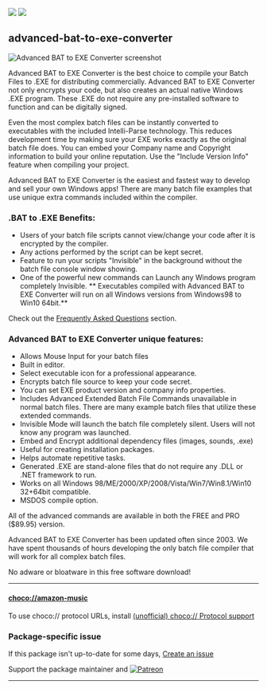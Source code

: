[![](https://img.shields.io/chocolatey/v/advanced-bat-to-exe-converter?color=green&label=advanced-bat-to-exe-converter)](https://chocolatey.org/packages/advanced-bat-to-exe-converter) [![](https://img.shields.io/chocolatey/dt/advanced-bat-to-exe-converter)](https://chocolatey.org/packages/advanced-bat-to-exe-converter)

## advanced-bat-to-exe-converter

![Advanced BAT to EXE Converter screenshot](https://cdn.staticaly.com/gh/bcurran3/ChocolateyPackages/master/advanced-bat-to-exe-converter/advanced-bat-to-exe-converter_screenshot.png)

Advanced BAT to EXE Converter is the best choice to compile your Batch Files to .EXE for distributing commercially.  Advanced BAT to EXE Converter not only encrypts your code, but also creates an actual native Windows .EXE program.  These .EXE do not require any pre-installed software to function and can be digitally signed. 

Even the most complex batch files can be instantly converted to executables with the included Intelli-Parse technology.  This reduces development time by making sure your EXE works exactly as the original batch file does.  You can embed your Company name and Copyright information to build your online reputation.  Use the "Include Version Info" feature when compiling your project. 

Advanced BAT to EXE Converter is the easiest and fastest way to develop and sell your own Windows apps!  There are many batch file examples that use unique extra commands included within the compiler. 

### .BAT to .EXE Benefits:   
    
* Users of your batch file scripts cannot view/change your code after it is encrypted by the compiler.
* Any actions performed by the script can be kept secret.
* Feature to run your scripts "Invisible" in the background without the batch file console window showing.
* One of the powerful new commands can Launch any Windows program completely Invisible.
** Executables compiled with Advanced BAT to EXE Converter will run on all Windows versions from Windows98 to Win10 64bit.**

Check out the [Frequently Asked Questions](http://www.battoexeconverter.com/#FAQ) section.

### Advanced BAT to EXE Converter unique features:
* Allows Mouse Input for your batch files
* Built in editor.
* Select executable icon for a professional appearance.
* Encrypts batch file source to keep your code secret.
* You can set EXE product version and company info properties.
* Includes Advanced Extended Batch File Commands unavailable in normal batch files. There are many example batch files that utilize these extended commands.
* Invisible Mode will launch the batch file completely silent. Users will not know any program was launched.
* Embed and Encrypt additional dependency files (images, sounds, .exe)
* Useful for creating installation packages.
* Helps automate repetitive tasks.
* Generated .EXE are stand-alone files that do not require any .DLL or .NET framework to run.
* Works on all Windows 98/ME/2000/XP/2008/Vista/Win7/Win8.1/Win10 32+64bit compatible.
* MSDOS compile option.

All of the advanced commands are available in both the FREE and PRO ($89.95) version. 	

Advanced BAT to EXE Converter has been updated often since 2003. We have spent thousands of hours developing the only batch file compiler that will work for all complex batch files. 

No adware or bloatware in this free software download!

---

#### [choco://amazon-music](choco://amazon-music)
To use choco:// protocol URLs, install [(unofficial) choco:// Protocol support ](https://chocolatey.org/packages/choco-protocol-support)

### Package-specific issue
If this package isn't up-to-date for some days, [Create an issue](https://github.com/tunisiano187/Chocolatey-packages/issues/new/choose)

Support the package maintainer and [![Patreon](https://cdn.jsdelivr.net/gh/tunisiano187/Chocolatey-packages@d15c4e19c709e7148588d4523ffc6dd3cd3c7e5e/icons/patreon.png)](https://www.patreon.com/tunisiano)

---
